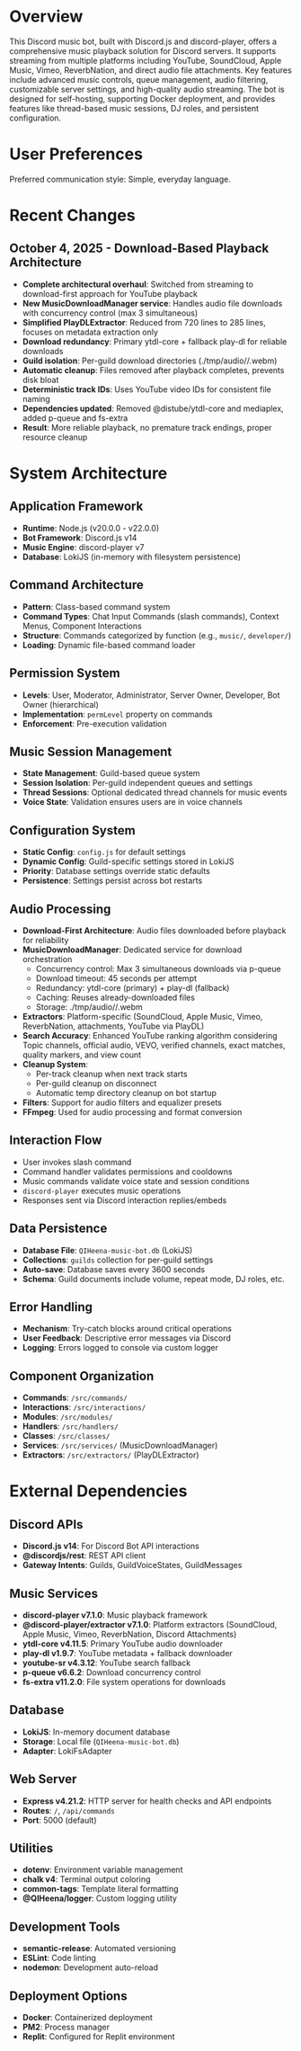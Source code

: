 # Overview

This Discord music bot, built with Discord.js and discord-player, offers a comprehensive music playback solution for Discord servers. It supports streaming from multiple platforms including YouTube, SoundCloud, Apple Music, Vimeo, ReverbNation, and direct audio file attachments. Key features include advanced music controls, queue management, audio filtering, customizable server settings, and high-quality audio streaming. The bot is designed for self-hosting, supporting Docker deployment, and provides features like thread-based music sessions, DJ roles, and persistent configuration.

# User Preferences

Preferred communication style: Simple, everyday language.

# Recent Changes

## October 4, 2025 - Download-Based Playback Architecture
- **Complete architectural overhaul**: Switched from streaming to download-first approach for YouTube playback
- **New MusicDownloadManager service**: Handles audio file downloads with concurrency control (max 3 simultaneous)
- **Simplified PlayDLExtractor**: Reduced from 720 lines to 285 lines, focuses on metadata extraction only
- **Download redundancy**: Primary ytdl-core + fallback play-dl for reliable downloads
- **Guild isolation**: Per-guild download directories (./tmp/audio/<guildId>/<trackId>.webm)
- **Automatic cleanup**: Files removed after playback completes, prevents disk bloat
- **Deterministic track IDs**: Uses YouTube video IDs for consistent file naming
- **Dependencies updated**: Removed @distube/ytdl-core and mediaplex, added p-queue and fs-extra
- **Result**: More reliable playback, no premature track endings, proper resource cleanup

# System Architecture

## Application Framework
- **Runtime**: Node.js (v20.0.0 - v22.0.0)
- **Bot Framework**: Discord.js v14
- **Music Engine**: discord-player v7
- **Database**: LokiJS (in-memory with filesystem persistence)

## Command Architecture
- **Pattern**: Class-based command system
- **Command Types**: Chat Input Commands (slash commands), Context Menus, Component Interactions
- **Structure**: Commands categorized by function (e.g., `music/`, `developer/`)
- **Loading**: Dynamic file-based command loader

## Permission System
- **Levels**: User, Moderator, Administrator, Server Owner, Developer, Bot Owner (hierarchical)
- **Implementation**: `permLevel` property on commands
- **Enforcement**: Pre-execution validation

## Music Session Management
- **State Management**: Guild-based queue system
- **Session Isolation**: Per-guild independent queues and settings
- **Thread Sessions**: Optional dedicated thread channels for music events
- **Voice State**: Validation ensures users are in voice channels

## Configuration System
- **Static Config**: `config.js` for default settings
- **Dynamic Config**: Guild-specific settings stored in LokiJS
- **Priority**: Database settings override static defaults
- **Persistence**: Settings persist across bot restarts

## Audio Processing
- **Download-First Architecture**: Audio files downloaded before playback for reliability
- **MusicDownloadManager**: Dedicated service for download orchestration
  - Concurrency control: Max 3 simultaneous downloads via p-queue
  - Download timeout: 45 seconds per attempt
  - Redundancy: ytdl-core (primary) + play-dl (fallback)
  - Caching: Reuses already-downloaded files
  - Storage: ./tmp/audio/<guildId>/<trackId>.webm
- **Extractors**: Platform-specific (SoundCloud, Apple Music, Vimeo, ReverbNation, attachments, YouTube via PlayDL)
- **Search Accuracy**: Enhanced YouTube ranking algorithm considering Topic channels, official audio, VEVO, verified channels, exact matches, quality markers, and view count
- **Cleanup System**: 
  - Per-track cleanup when next track starts
  - Per-guild cleanup on disconnect
  - Automatic temp directory cleanup on bot startup
- **Filters**: Support for audio filters and equalizer presets
- **FFmpeg**: Used for audio processing and format conversion

## Interaction Flow
- User invokes slash command
- Command handler validates permissions and cooldowns
- Music commands validate voice state and session conditions
- `discord-player` executes music operations
- Responses sent via Discord interaction replies/embeds

## Data Persistence
- **Database File**: `QIHeena-music-bot.db` (LokiJS)
- **Collections**: `guilds` collection for per-guild settings
- **Auto-save**: Database saves every 3600 seconds
- **Schema**: Guild documents include volume, repeat mode, DJ roles, etc.

## Error Handling
- **Mechanism**: Try-catch blocks around critical operations
- **User Feedback**: Descriptive error messages via Discord
- **Logging**: Errors logged to console via custom logger

## Component Organization
- **Commands**: `/src/commands/`
- **Interactions**: `/src/interactions/`
- **Modules**: `/src/modules/`
- **Handlers**: `/src/handlers/`
- **Classes**: `/src/classes/`
- **Services**: `/src/services/` (MusicDownloadManager)
- **Extractors**: `/src/extractors/` (PlayDLExtractor)

# External Dependencies

## Discord APIs
- **Discord.js v14**: For Discord Bot API interactions
- **@discordjs/rest**: REST API client
- **Gateway Intents**: Guilds, GuildVoiceStates, GuildMessages

## Music Services
- **discord-player v7.1.0**: Music playback framework
- **@discord-player/extractor v7.1.0**: Platform extractors (SoundCloud, Apple Music, Vimeo, ReverbNation, Discord Attachments)
- **ytdl-core v4.11.5**: Primary YouTube audio downloader
- **play-dl v1.9.7**: YouTube metadata + fallback downloader
- **youtube-sr v4.3.12**: YouTube search fallback
- **p-queue v6.6.2**: Download concurrency control
- **fs-extra v11.2.0**: File system operations for downloads

## Database
- **LokiJS**: In-memory document database
- **Storage**: Local file (`QIHeena-music-bot.db`)
- **Adapter**: LokiFsAdapter

## Web Server
- **Express v4.21.2**: HTTP server for health checks and API endpoints
- **Routes**: `/`, `/api/commands`
- **Port**: 5000 (default)

## Utilities
- **dotenv**: Environment variable management
- **chalk v4**: Terminal output coloring
- **common-tags**: Template literal formatting
- **@QIHeena/logger**: Custom logging utility

## Development Tools
- **semantic-release**: Automated versioning
- **ESLint**: Code linting
- **nodemon**: Development auto-reload

## Deployment Options
- **Docker**: Containerized deployment
- **PM2**: Process manager
- **Replit**: Configured for Replit environment